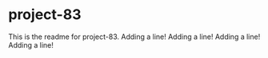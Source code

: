 # project-83

This is the readme for project-83.
Adding a line!
Adding a line!
Adding a line!
Adding a line!
